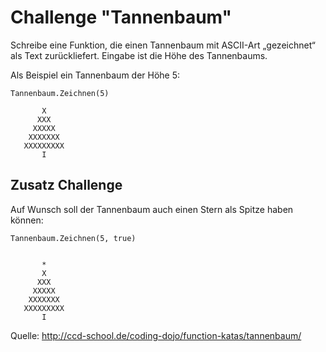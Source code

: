 # Challenge "Tannenbaum"

Schreibe eine Funktion, die einen Tannenbaum mit ASCII-Art „gezeichnet“ als Text zurückliefert. Eingabe ist die Höhe des Tannenbaums.

Als Beispiel ein Tannenbaum der Höhe 5:

`Tannenbaum.Zeichnen(5)`
```
       X
      XXX
     XXXXX
    XXXXXXX
   XXXXXXXXX
       I
```


## Zusatz Challenge

Auf Wunsch soll der Tannenbaum auch einen Stern als Spitze haben können:

`Tannenbaum.Zeichnen(5, true)`
```

       *
       X
      XXX
     XXXXX
    XXXXXXX
   XXXXXXXXX
       I
```


Quelle: http://ccd-school.de/coding-dojo/function-katas/tannenbaum/
